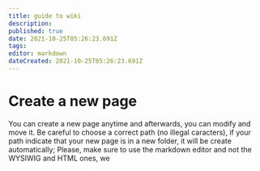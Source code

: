 ```yaml
---
title: guide to wiki
description: 
published: true
date: 2021-10-25T05:26:23.691Z
tags: 
editor: markdown
dateCreated: 2021-10-25T05:26:23.691Z
---
```


# Create a new page

You can create a new page anytime and afterwards, you can modify and move it.
Be careful to choose a correct path (no illegal caracters), if your path indicate that your new page is in a new folder, it will be create automatically;
Please, make sure to use the markdown editor and not the WYSIWIG and HTML ones, we 